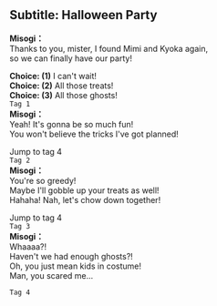 # 

  
## Subtitle: Halloween Party
  
**Misogi：**  
Thanks to you, mister, I found Mimi and Kyoka again,  
so we can finally have our party!  
  
**Choice: (1)**  I can't wait!  
**Choice: (2)**  All those treats!  
**Choice: (3)**  All those ghosts!  
`Tag 1`  
**Misogi：**  
Yeah! It's gonna be so much fun!  
You won't believe the tricks I've got planned!  
  
Jump to tag 4  
`Tag 2`  
**Misogi：**  
You're so greedy!  
Maybe I'll gobble up your treats as well!  
Hahaha! Nah, let's chow down together!  
  
Jump to tag 4  
`Tag 3`  
**Misogi：**  
Whaaaa?!  
 Haven't we had enough ghosts?!  
Oh, you just mean kids in costume!  
Man, you scared me...  
  
`Tag 4`  
